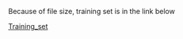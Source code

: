 Because of file size, training set is in the link below

[Training_set]

[Training_set]: https://drive.google.com/file/d/1CZ0VGd_5PZfwuXCinWEmYWnz038cP_-1/view?usp=share_link
